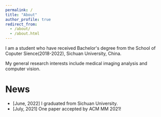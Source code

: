 ```yaml
---
permalink: /
title: "About"
author_profile: true
redirect_from: 
  - /about/
  - /about.html
---
```


I am a student who have received Bachelor's degree from the School of Coputer Sience(2018-2022), Sichuan University, China.  

My general research interests include medical imaging analysis and computer vision.

News
======
- [June, 2022] I graduated from Sichuan University.
- [July, 2021] One paper accepted by ACM MM 2021!
